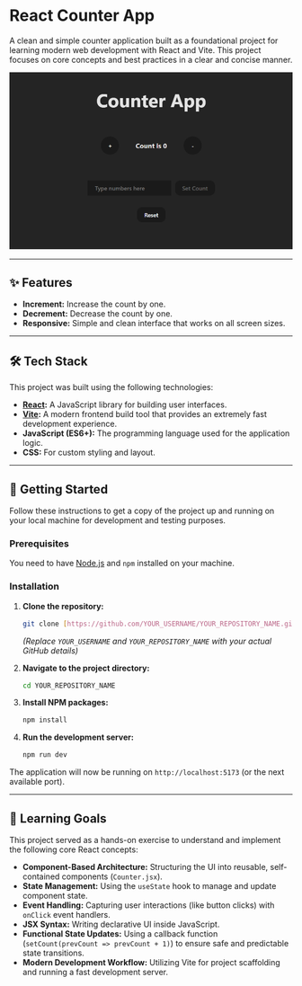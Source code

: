 # React Counter App

A clean and simple counter application built as a foundational project for learning modern web development with React and Vite. This project focuses on core concepts and best practices in a clear and concise manner.

![Counter App Screenshot](counterappsnip.png) 

---

## ✨ Features

* **Increment:** Increase the count by one.
* **Decrement:** Decrease the count by one.
* **Responsive:** Simple and clean interface that works on all screen sizes.

---

## 🛠️ Tech Stack

This project was built using the following technologies:

* **[React](https://react.dev/):** A JavaScript library for building user interfaces.
* **[Vite](https://vitejs.dev/):** A modern frontend build tool that provides an extremely fast development experience.
* **JavaScript (ES6+):** The programming language used for the application logic.
* **CSS:** For custom styling and layout.

---

## 🚀 Getting Started

Follow these instructions to get a copy of the project up and running on your local machine for development and testing purposes.

### Prerequisites

You need to have [Node.js](https://nodejs.org/) and `npm` installed on your machine.

### Installation

1.  **Clone the repository:**
    ```sh
    git clone [https://github.com/YOUR_USERNAME/YOUR_REPOSITORY_NAME.git](https://github.com/YOUR_USERNAME/YOUR_REPOSITORY_NAME.git)
    ```
    *(Replace `YOUR_USERNAME` and `YOUR_REPOSITORY_NAME` with your actual GitHub details)*

2.  **Navigate to the project directory:**
    ```sh
    cd YOUR_REPOSITORY_NAME
    ```

3.  **Install NPM packages:**
    ```sh
    npm install
    ```

4.  **Run the development server:**
    ```sh
    npm run dev
    ```

The application will now be running on `http://localhost:5173` (or the next available port).

---

## 🎯 Learning Goals

This project served as a hands-on exercise to understand and implement the following core React concepts:

* **Component-Based Architecture:** Structuring the UI into reusable, self-contained components (`Counter.jsx`).
* **State Management:** Using the `useState` hook to manage and update component state.
* **Event Handling:** Capturing user interactions (like button clicks) with `onClick` event handlers.
* **JSX Syntax:** Writing declarative UI inside JavaScript.
* **Functional State Updates:** Using a callback function (`setCount(prevCount => prevCount + 1)`) to ensure safe and predictable state transitions.
* **Modern Development Workflow:** Utilizing Vite for project scaffolding and running a fast development server.

